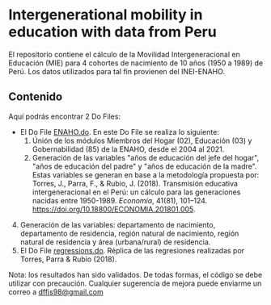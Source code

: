 # Intergenerational mobility in education with data from Peru
El repositorio contiene el cálculo de la Movilidad Intergeneracional en Educación (MIE) para 4 cohortes de nacimiento de 10 años (1950 a 1989) de Perú. Los datos utilizados para tal fin provienen del INEI-ENAHO.

## Contenido
Aquí podrás encontrar 2 Do Files:
- El Do File [ENAHO.do](/ENAHO.do). En este Do File se realiza lo siguiente:
  1. Únión de los módulos Miembros del Hogar (02), Educación (03) y Gobernabilidad (85) de la ENAHO, desde el 2004 al 2021.
  2. Generación de las variables "años de educación del jefe del hogar", "años de educación del padre" y "años de educación de la madre". Estas variables se generan
     en base a la metodología propuesta por: Torres, J., Parra, F., & Rubio, J. (2018). Transmisión educativa intergeneracional en el Perú: un cálculo para las
     generaciones nacidas entre 1950-1989. *Economía*, 41(81), 101–124. https://doi.org/10.18800/ECONOMIA.201801.005.
4. Generación de las variables: departamento de nacimiento, departamento de residencia, región natural de nacimiento, región natural de residencia y área (urbana/rural) de residencia.
5.  El Do File [regressions.do](/regressions.do).  Réplica de las regresiones realizadas por Torres, Parra & Rubio (2018).


Nota: los resultados han sido validados. De todas formas, el código se debe utilizar con precaución. Cualquier sugerencia de mejora puede enviarme un correo a dffjs98@gmail.com
